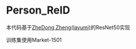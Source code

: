 # Person_ReID

本代码基于[ZheDong Zheng(layumi)](https://github.com/layumi/Person_reID_baseline_pytorch)的ResNet50实现

训练集使用Market-1501
